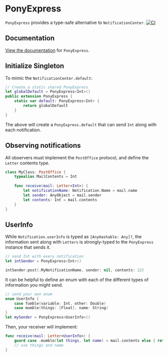 # PonyExpress

`PonyExpress` provides a type-safe alternative to `NotificationCenter`.
[![CI](https://github.com/adamwulf/PonyExpress/actions/workflows/swift.yml/badge.svg)](https://github.com/adamwulf/PonyExpress/actions/workflows/swift.yml)

## Documentation

[View the documentation](https://adamwulf.github.io/PonyExpress/documentation/ponyexpress/) for `PonyExpress`.

## Initialize Singleton

To mimic the `NotificationCenter.default`:

```swift
// Create a static shared PonyExpress
let globalDefault = PonyExpress<Int>()
public extension PonyExpress {
    static var default: PonyExpress<Int> {
        return globalDefault
    }
}
```

The above will create a `PonyExpress.default` that can send `Int` along with each notification.

## Observing notifications

All observers must implement the `PostOffice` protocol, and define the `Letter` contents type.

```swift
class MyClass: PostOffice {
    typealias MailContents = Int
    
    func receive(mail: Letter<Int>) {
        let notificationName: Notification.Name = mail.name
        let sender: AnyObject = mail.sender
        let contents: Int = mail.contents
    }
}
```

## UserInfo

While `Notification.userInfo` is typed as `[AnyHashable: Any]?`, the information sent along with 
`Letters` is strongly-typed to the `PonyExpress` instance that sends it.

```swift
// send Int with every notification
let intSender = PonyExpress<Int>()

intSender.post(.MyNotificationName, sender: nil, contents: 12)
```

It can be helpful to define an enum with each of the different types of information you might send.

```swift
// send your own enum
enum UserInfo {
    case fumble(variable: Int, other: Double)
    case mumble(things: [Float], name: String)
}
let mySender = PonyExpress<UserInfo>()
```

Then, your receiver will implement:

```swift
func receive(mail: Letter<UserInfo>) {
    guard case .mumble(let things, let name) = mail.contents else { return }
    // use things and name
}
```
